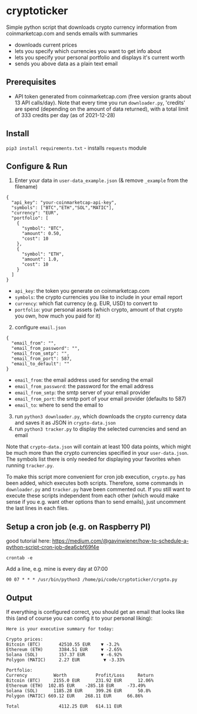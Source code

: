 # cryptoticker

Simple python script that downloads crypto currency information from coinmarketcap.com and sends emails with summaries

* downloads current prices
* lets you specify which currencies you want to get info about
* lets you specify your personal portfolio and displays it's current worth
* sends you above data as a plain text email

## Prerequisites

- API token generated from coinmarketcap.com (free version grants about 13 API calls/day). Note that every time you run `downloader.py`, 'credits' are spend (depending on the amount of data returned), with a total limit of 333 credits per day (as of 2021-12-28)

## Install 

`pip3 install requirements.txt` - installs `requests` module

## Configure & Run

1. Enter your data in `user-data_example.json` (& remove `_example` from the filename)

```
{
  "api_key": "your-coinmarketcap-api-key",
  "symbols": ["BTC","ETH","SOL","MATIC"],
  "currency": "EUR",
  "portfolio": [
    {
      "symbol": "BTC",
      "amount": 0.50,
      "cost": 10
    },
    {
      "symbol": "ETH",
      "amount": 1.0,
      "cost": 10
    }
  ]
}
```

* `api_key`: the token you generate on coinmarketcap.com
* `symbols`: the crypto currencies you like to include in your email report
* `currency`: which fiat currency (e.g. EUR, USD) to convert to
* `portfolio`: your personal assets (which crypto, amount of that crypto you own, how much you paid for it)

2. configure `email.json` 

```
{
  "email_from": "",
  "email_from_password": "",
  "email_from_smtp": "",
  "email_from_port": 587,
  "email_to_default": ""
}
```

* `email_from`: the email address used for sending the email
* `email_from_password`: the password for the email address
* `email_from_smtp`: the smtp server of your email provider
* `email_from_port`: the smtp port of your email provider (defaults to 587)
* `email_to`: where to send the email to

3. run `python3 downloader.py`, which downloads the crypto currency data and saves it as JSON in `crypto-data.json`
4. run `python3 tracker.py` to display the selected currencies and send an email

Note that `crypto-data.json` will contain at least 100 data points, which might be much more than the crypto currencies specified in your `user-data.json`. The symbols list there is only needed for displaying your favorites when running `tracker.py`.

To make this script more convenient for cron job execution, `crypto.py` has been added, which executes both scripts. Therefore, some commands in `downloader.py` and `tracker.py` have been commented out. If you still want to execute these scripts independent from each other (which would make sense if you e.g. want other options than to send emails), just uncomment the last lines in each files.

## Setup a cron job (e.g. on Raspberry PI)

good tutorial here: https://medium.com/@gavinwiener/how-to-schedule-a-python-script-cron-job-dea6cbf69f4e

`crontab -e`

Add a line, e.g. mine is every day at 07:00

`00 07 * * * /usr/bin/python3 /home/pi/code/cryptoticker/crypto.py`

## Output

If everything is configured correct, you should get an email that looks like this (and of course you can config it to your personal liking):

```
Here is your executive summary for today:

Crypto prices:
Bitcoin (BTC)	    42510.55 EUR 	▼ -3.2%
Ethereum (ETH)	    3384.51 EUR 	▼ -2.65%
Solana (SOL)	    157.37 EUR 	    ▼ -6.92%
Polygon (MATIC)	    2.27 EUR 	     ▼ -3.33%

Portfolio:
Currency 	      Worth		      Profit/Loss	  Return
Bitcoin (BTC)	  2155.0 EUR	  231.92 EUR	  12.06%
Ethereum (ETH)	102.85 EUR	  -285.18 EUR	  -73.49%
Solana (SOL)	  1185.28 EUR	  399.26 EUR	  50.8%
Polygon (MATIC)	669.12 EUR	  268.11 EUR	  66.86%

Total		        4112.25 EUR	  614.11 EUR
```

   

